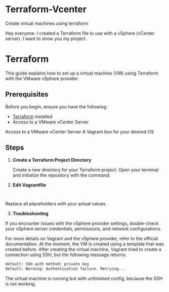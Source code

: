 # Terraform-Vcenter
Create virtual machines using terraform

Hey everyone. I created a Terraform file to use with a vSphere (vCenter server). I want to show you my project. 

# Terraform
This guide explains how to set up a virtual machine (VM) using Terraform with the VMware vSphere provider.

## Prerequisites

Before you begin, ensure you have the following:

- [Terraform](https://developer.hashicorp.com/terraform/install) installed
- Access to a VMware vCenter Server

Access to a VMware vCenter Server
A Vagrant box for your desired OS

## Steps

1. **Create a Terraform Project Directory**

   Create a new directory for your Terraform project. Open your terminal and initialize the repository with the command:


2. **Edit Vagrantfile**

```bash
  
```
Replace all placeholders with your actual values.

3. **Troubleshooting**

If you encounter issues with the vSphere provider settings, double-check your vSphere server credentials, permissions, and network configurations.

For more details on Vagrant and the vSphere provider, refer to the official documentation.
At the moment, the VM is created using a template that was created before. After creating the virtual machine, Vagrant tried to create a connection using SSH, but the following message returns:

```bash
default: SSH auth method: private key 
default: Warning: Authentication failure. Retrying...
```
The virtual machine is running but with unfinished config, because the SSH is not working.
